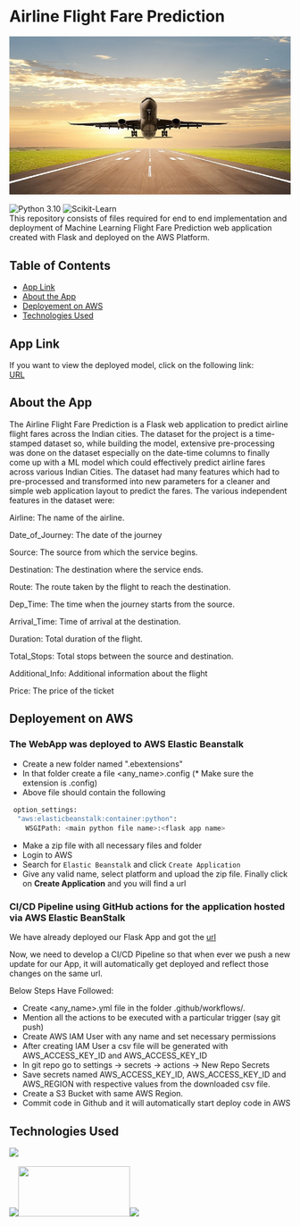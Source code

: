 # Airline Flight Fare Prediction
<img src = "https://github.com/atanu-1991/Data/blob/main/flight_fare_pred.jpg" alt="MLBC">

![Python 3.10](https://img.shields.io/badge/Python-3.10-brightgreen.svg) ![Scikit-Learn](https://img.shields.io/badge/Library-ScikitLearn-orange.svg)  
This repository consists of files required for end to end implementation and deployment of Machine Learning Flight Fare Prediction web application created with Flask and deployed on the AWS Platform.

## Table of Contents
  * [App Link](#app-link)
  * [About the App](#about-the-app)
  * [Deployement on AWS](#deployement-on-aws)
  * [Technologies Used](#technologies-used)


## App Link
If you want to view the deployed model, click on the following link:<br />
[URL](http://flightfare-env.eba-y2mpi355.ap-south-1.elasticbeanstalk.com/)

## About the App  
The Airline Flight Fare Prediction is a Flask web application to predict airline flight fares across the Indian cities. The dataset for the project is a time-stamped dataset so, while building the model, extensive pre-processing was done on the dataset especially on the date-time columns to finally come up with a ML model which could effectively predict airline fares across various Indian Cities. 
The dataset had many features which had to pre-processed and transformed into new parameters for a cleaner and simple web application layout to predict the fares. The various independent features in the dataset were: 

Airline: The name of the airline.

Date_of_Journey: The date of the journey

Source: The source from which the service begins.

Destination: The destination where the service ends.

Route: The route taken by the flight to reach the destination.

Dep_Time: The time when the journey starts from the source.

Arrival_Time: Time of arrival at the destination.

Duration: Total duration of the flight.

Total_Stops: Total stops between the source and destination.

Additional_Info: Additional information about the flight

Price: The price of the ticket

## Deployement on AWS

### The WebApp was deployed to AWS Elastic Beanstalk
* Create a new folder named ".ebextensions"
* In that folder create a file <any_name>.config (* Make sure the extension is .config)
* Above file should contain the following
```bash
 option_settings:
  "aws:elasticbeanstalk:container:python":
    WSGIPath: <main python file name>:<flask app name>
```
* Make a zip file with all necessary files and folder
* Login to AWS
* Search for `Elastic Beanstalk` and click `Create Application`
* Give any valid name, select platform and upload the zip file. Finally click on **Create Application** and you will find a url

### CI/CD Pipeline using GitHub actions for the application hosted via AWS Elastic BeanStalk

We have already deployed our Flask App and got the [url](http://flightfare-env.eba-y2mpi355.ap-south-1.elasticbeanstalk.com/)

Now, we need to develop a CI/CD Pipeline so that when ever we push a new update for our App, it will automatically get deployed and reflect those changes on the same url.

Below Steps Have Followed:
* Create <any_name>.yml file in the folder .github/workflows/.
* Mention all the actions to be executed with a particular trigger (say git push)
* Create AWS IAM User with any name and set necessary permissions
* After creating IAM User a csv file will be generated with AWS_ACCESS_KEY_ID and AWS_ACCESS_KEY_ID
* In git repo go to settings -> secrets -> actions -> New Repo Secrets
* Save secrets named AWS_ACCESS_KEY_ID, AWS_ACCESS_KEY_ID and AWS_REGION with respective values from the downloaded csv file.
* Create a S3 Bucket with same AWS Region.
* Commit code in Github and it will automatically start deploy code in AWS

## Technologies Used
![](https://forthebadge.com/images/badges/made-with-python.svg)

[<img target="_blank" src="https://flask.palletsprojects.com/en/1.1.x/_images/flask-logo.png" width=170>](https://flask.palletsprojects.com/en/1.1.x/)[<img target="_blank" src="https://github.com/get-icon/geticon/raw/master/icons/aws.svg" width=200 height=90>](https://aws.amazon.com/)[<img target="_blank" src="https://scikit-learn.org/stable/_static/scikit-learn-logo-small.png" width=200>](https://scikit-learn.org/stable/)
